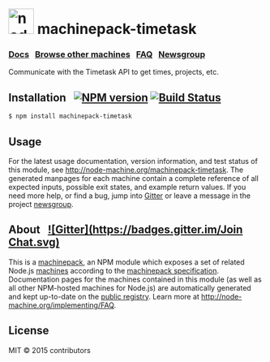 
<h1>
  <a href="http://node-machine.org" title="Node-Machine public registry"><img alt="node-machine logo" title="Node-Machine Project" src="http://node-machine.org/images/machine-anthropomorph-for-white-bg.png" width="50" /></a>
  machinepack-timetask
</h1>

### [Docs](http://node-machine.org/machinepack-timetask) &nbsp; [Browse other machines](http://node-machine.org/machinepacks) &nbsp;  [FAQ](http://node-machine.org/implementing/FAQ)  &nbsp;  [Newsgroup](https://groups.google.com/forum/?hl=en#!forum/node-machine)

Communicate with the Timetask API to get times, projects, etc.


## Installation &nbsp; [![NPM version](https://badge.fury.io/js/machinepack-timetask.svg)](http://badge.fury.io/js/machinepack-timetask) [![Build Status](https://travis-ci.org/wi2/machinepack-timetask.png?branch=master)](https://travis-ci.org/wi2/machinepack-timetask)

```sh
$ npm install machinepack-timetask
```

## Usage

For the latest usage documentation, version information, and test status of this module, see <a href="http://node-machine.org/machinepack-timetask" title="Communicate with the Timetask API to get times, projects, etc. (for node.js)">http://node-machine.org/machinepack-timetask</a>.  The generated manpages for each machine contain a complete reference of all expected inputs, possible exit states, and example return values.  If you need more help, or find a bug, jump into [Gitter](https://gitter.im/node-machine/general) or leave a message in the project [newsgroup](https://groups.google.com/forum/?hl=en#!forum/node-machine).

## About  &nbsp; [![Gitter](https://badges.gitter.im/Join Chat.svg)](https://gitter.im/node-machine/general?utm_source=badge&utm_medium=badge&utm_campaign=pr-badge&utm_content=badge)

This is a [machinepack](http://node-machine.org/machinepacks), an NPM module which exposes a set of related Node.js [machines](http://node-machine.org/spec/machine) according to the [machinepack specification](http://node-machine.org/spec/machinepack).
Documentation pages for the machines contained in this module (as well as all other NPM-hosted machines for Node.js) are automatically generated and kept up-to-date on the <a href="http://node-machine.org" title="Public machine registry for Node.js">public registry</a>.
Learn more at <a href="http://node-machine.org/implementing/FAQ" title="Machine Project FAQ (for implementors)">http://node-machine.org/implementing/FAQ</a>.

## License

MIT &copy; 2015 contributors

